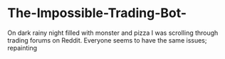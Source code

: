 # The-Impossible-Trading-Bot-
On dark rainy night filled with monster and pizza I was scrolling through trading forums on Reddit. Everyone seems to have the same issues; repainting 
